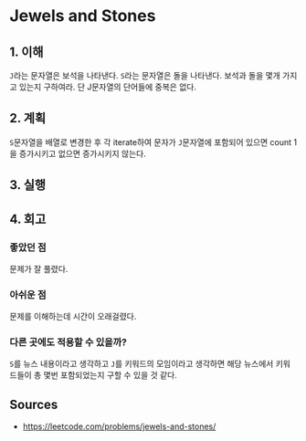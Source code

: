 # Jewels and Stones

## 1. 이해

`J`라는 문자열은 보석을 나타낸다.
`S`라는 문자열은 돌을 나타낸다.
보석과 돌을 몇개 가지고 있는지 구하여라.
단 J문자열의 단어들에 중복은 없다.

## 2. 계획

`S`문자열을 배열로 변경한 후 각 iterate하여 문자가 `J`문자열에 포함되어 있으면
count 1을 증가시키고 없으면 증가시키지 않는다.

## 3. 실행

## 4. 회고

### 좋았던 점

문제가 잘 풀렸다.

### 아쉬운 점

문제를 이해하는데 시간이 오래걸렸다.

### 다른 곳에도 적용할 수 있을까?

`S`를 뉴스 내용이라고 생각하고 `J`를 키워드의 모임이라고 생각하면 해당 뉴스에서
키워드들이 총 몇번 포함되었는지 구할 수 있을 것 같다.

## Sources

- <https://leetcode.com/problems/jewels-and-stones/>
